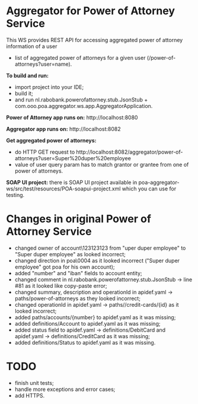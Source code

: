 # Aggregator for Power of Attorney Service
This WS provides REST API for accessing aggregated power of attorney information of a user
  - list of aggregated power of attorneys for a given user (/power-of-attorneys?user=name).

**To build and run:**
  - import project into your IDE;
  - build it;
  - and run nl.rabobank.powerofattorney.stub.JsonStub + com.ooo.poa.aggregator.ws.app.AggregatorApplication.

**Power of Attorney app runs on:** http://localhost:8080

**Aggregator app runs on:** http://localhost:8082

**Get aggregated power of attorneys:**
  - do HTTP GET request to http://localhost:8082/aggregator/power-of-attorneys?user=Super%20duper%20employee
  - value of user query param has to match grantor or grantee from one of power of attorneys.

**SOAP UI project:**
  there is SOAP UI project available in poa-aggregator-ws/src/test/resources/POA-soapui-project.xml
  which you can use for testing.

# Changes in original Power of Attorney Service
  - changed owner of account\123123123 from "uper duper employee" to "Super duper employee" as looked incorrect;
  - changed direction in poa\0004 as it looked incorrect ("Super duper employee" got poa for his own account);
  - added "number" and "iban" fields to account entity;
  - changed comment in nl.rabobank.powerofattorney.stub.JsonStub -> line #81 as it looked like copy-paste error;
  - changed summary, description and operationId in apidef.yaml -> paths/power-of-attorneys as they looked incorrect;
  - changed operationId in apidef.yaml -> paths//credit-cards/{id} as it looked incorrect;
  - added paths/accounts/{number} to apidef.yaml as it was missing;
  - added definitions/Account to apidef.yaml as it was missing;
  - added status field to apidef.yaml -> definitions/DebitCard and apidef.yaml -> definitions/CreditCard as it was missing;
  - added definitions/Status to apidef.yaml as it was missing.
 
# TODO
  - finish unit tests;
  - handle more exceptions and error cases;
  - add HTTPS.